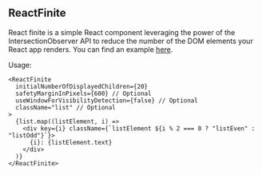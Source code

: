 ## ReactFinite

React finite is a simple React component leveraging the power of the IntersectionObserver API to reduce the number of the DOM elements your React app renders. You can find an example [here](https://errendir.github.io/react-finite/).

Usage:
```
<ReactFinite 
  initialNumberOfDisplayedChildren={20}
  safetyMarginInPixels={600} // Optional
  useWindowForVisibilityDetection={false} // Optional
  className="list" // Optional
>
  {list.map((listElement, i) => 
    <div key={i} className={`listElement ${i % 2 === 0 ? "listEven" : "listOdd"}`}>
      {i}: {listElement.text}
    </div>
  )}
</ReactFinite>
```